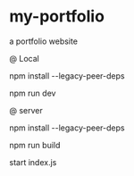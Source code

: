 # my-portfolio
a portfolio website


@ Local

npm install --legacy-peer-deps

npm run dev

@ server

npm install --legacy-peer-deps

npm run build

start index.js
